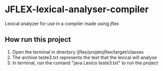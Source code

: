 # JFLEX-lexical-analyser-compiler
Lexical analyzer for use in a compiler made using jflex

## How run this project
1. Open the terminal in directory /jflex/projetojflex/target/classes
2. The archive teste3.txt represents the text that the lexical will analyse
3. In terminal, run the comand "java Lexico teste3.txt" to run the project
